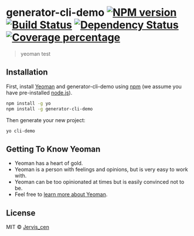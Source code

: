 # generator-cli-demo [![NPM version][npm-image]][npm-url] [![Build Status][travis-image]][travis-url] [![Dependency Status][daviddm-image]][daviddm-url] [![Coverage percentage][coveralls-image]][coveralls-url]
> yeoman test

## Installation

First, install [Yeoman](http://yeoman.io) and generator-cli-demo using [npm](https://www.npmjs.com/) (we assume you have pre-installed [node.js](https://nodejs.org/)).

```bash
npm install -g yo
npm install -g generator-cli-demo
```

Then generate your new project:

```bash
yo cli-demo
```

## Getting To Know Yeoman

 * Yeoman has a heart of gold.
 * Yeoman is a person with feelings and opinions, but is very easy to work with.
 * Yeoman can be too opinionated at times but is easily convinced not to be.
 * Feel free to [learn more about Yeoman](http://yeoman.io/).

## License

MIT © [Jervis_cen]()


[npm-image]: https://badge.fury.io/js/generator-cli-demo.svg
[npm-url]: https://npmjs.org/package/generator-cli-demo
[travis-image]: https://travis-ci.com//generator-cli-demo.svg?branch=master
[travis-url]: https://travis-ci.com//generator-cli-demo
[daviddm-image]: https://david-dm.org//generator-cli-demo.svg?theme=shields.io
[daviddm-url]: https://david-dm.org//generator-cli-demo
[coveralls-image]: https://coveralls.io/repos//generator-cli-demo/badge.svg
[coveralls-url]: https://coveralls.io/r//generator-cli-demo
